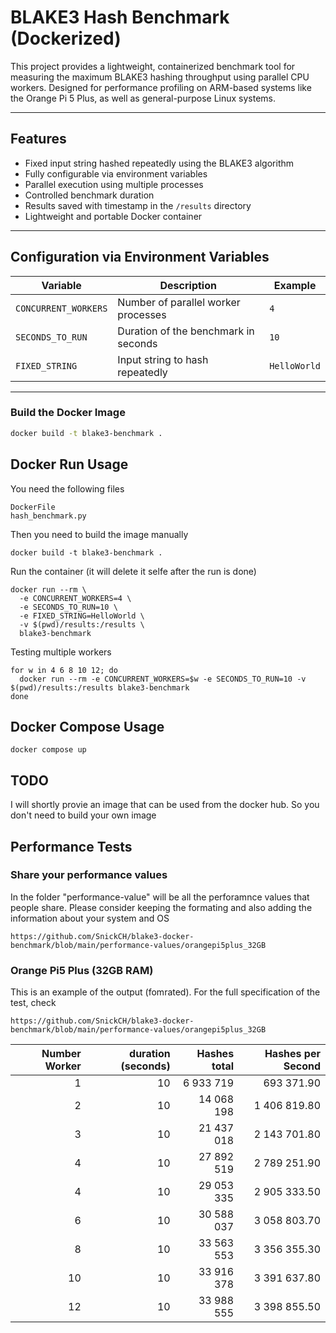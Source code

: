 # BLAKE3 Hash Benchmark (Dockerized)

This project provides a lightweight, containerized benchmark tool for measuring the maximum BLAKE3 hashing throughput using parallel CPU workers. Designed for performance profiling on ARM-based systems like the Orange Pi 5 Plus, as well as general-purpose Linux systems.

---

## Features

- Fixed input string hashed repeatedly using the BLAKE3 algorithm
- Fully configurable via environment variables
- Parallel execution using multiple processes
- Controlled benchmark duration
- Results saved with timestamp in the `/results` directory
- Lightweight and portable Docker container

---

## Configuration via Environment Variables

| Variable             | Description                                | Example         |
|----------------------|--------------------------------------------|-----------------|
| `CONCURRENT_WORKERS` | Number of parallel worker processes         | `4`             |
| `SECONDS_TO_RUN`     | Duration of the benchmark in seconds        | `10`            |
| `FIXED_STRING`       | Input string to hash repeatedly             | `HelloWorld`    |

---

### Build the Docker Image

```bash
docker build -t blake3-benchmark .
```

## Docker Run Usage
You need the following files
```
DockerFile
hash_benchmark.py
```
Then you need to build the image manually
```
docker build -t blake3-benchmark .
```

Run the container (it will delete it selfe after the run is done)

```
docker run --rm \
  -e CONCURRENT_WORKERS=4 \
  -e SECONDS_TO_RUN=10 \
  -e FIXED_STRING=HelloWorld \
  -v $(pwd)/results:/results \
  blake3-benchmark
```

Testing multiple workers
```
for w in 4 6 8 10 12; do
  docker run --rm -e CONCURRENT_WORKERS=$w -e SECONDS_TO_RUN=10 -v $(pwd)/results:/results blake3-benchmark
done
```

## Docker Compose Usage
```
docker compose up 
```

## TODO
I will shortly provie an image that can be used from the docker hub. So you don't need to build your own image

## Performance Tests
### Share your performance values
In the folder "performance-value" will be all the perforamnce values that people share. 
Please consider keeping the formating and also adding the information about your system and OS
```
https://github.com/SnickCH/blake3-docker-benchmark/blob/main/performance-values/orangepi5plus_32GB
```
### Orange Pi5 Plus (32GB RAM)

This is an example of the output (fomrated). For the full specification of the test, check
```
https://github.com/SnickCH/blake3-docker-benchmark/blob/main/performance-values/orangepi5plus_32GB
```
| Number Worker | duration (seconds)        | Hashes total | Hashes per Second |
|--------------:|--------------------------:|-------------:|-------------------:|
|             1 |                        10 |     6 933 719|        693 371.90  |
|             2 |                        10 |    14 068 198|      1 406 819.80  |
|             3 |                        10 |    21 437 018|      2 143 701.80  |
|             4 |                        10 |    27 892 519|      2 789 251.90  |
|             4 |                        10 |    29 053 335|      2 905 333.50  |
|             6 |                        10 |    30 588 037|      3 058 803.70  |
|             8 |                        10 |    33 563 553|      3 356 355.30  |
|            10 |                        10 |    33 916 378|      3 391 637.80  |
|            12 |                        10 |    33 988 555|      3 398 855.50  |



